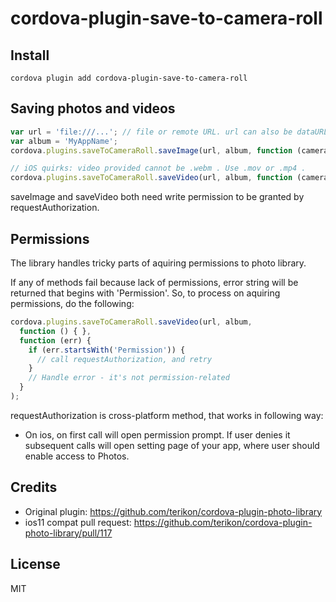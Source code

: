 # cordova-plugin-save-to-camera-roll

## Install
```
cordova plugin add cordova-plugin-save-to-camera-roll
```

## Saving photos and videos

``` js
var url = 'file:///...'; // file or remote URL. url can also be dataURL, but giving it a file path is much faster
var album = 'MyAppName';
cordova.plugins.saveToCameraRoll.saveImage(url, album, function (cameraRollAssetId) {}, function (err) {});
```

```js
// iOS quirks: video provided cannot be .webm . Use .mov or .mp4 .
cordova.plugins.saveToCameraRoll.saveVideo(url, album, function (cameraRollAssetId) {}, function (err) {});
```

saveImage and saveVideo both need write permission to be granted by requestAuthorization.

## Permissions

The library handles tricky parts of aquiring permissions to photo library.

If any of methods fail because lack of permissions, error string will be returned that begins with 'Permission'. So, to process on aquiring permissions, do the following:
```js
cordova.plugins.saveToCameraRoll.saveVideo(url, album,
  function () { },
  function (err) {
    if (err.startsWith('Permission')) {
      // call requestAuthorization, and retry
    }
    // Handle error - it's not permission-related
  }
);
```

requestAuthorization is cross-platform method, that works in following way:

- On ios, on first call will open permission prompt. If user denies it subsequent calls will open setting page of your app, where user should enable access to Photos.

## Credits
* Original plugin: https://github.com/terikon/cordova-plugin-photo-library
* ios11 compat pull request: https://github.com/terikon/cordova-plugin-photo-library/pull/117

## License 

MIT
